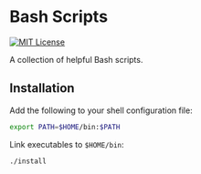 # Bash Scripts

[![MIT License](https://img.shields.io/github/license/NickolasHKraus/bash-scripts?color=blue)](https://github.com/NickolasHKraus/bash-scripts/blob/master/LICENSE)

A collection of helpful Bash scripts.

## Installation

Add the following to your shell configuration file:

```bash
export PATH=$HOME/bin:$PATH
```

Link executables to `$HOME/bin`:

```bash
./install
```
